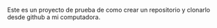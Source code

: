 Este es un proyecto de prueba de como crear un repositorio y clonarlo desde github a mi computadora. 